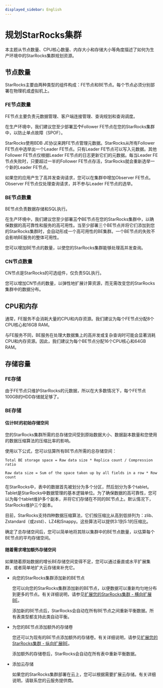 ```yaml
---
displayed_sidebar: English
---
```


# 规划StarRocks集群

本主题从节点数量、CPU核心数量、内存大小和存储大小等角度描述了如何为生产环境中的StarRocks集群规划资源。

## 节点数量

StarRocks主要由两种类型的组件构成：FE节点和BE节点。每个节点必须分别部署在物理机或虚拟机上。

### FE节点数量

FE节点主要负责元数据管理、客户端连接管理、查询规划和查询调度。

在生产环境中，我们建议您至少部署**三个**Follower FE节点在您的StarRocks集群中，以防止单点故障（SPOF）。

StarRocks使用BDB JE协议来跨FE节点管理元数据。StarRocks从所有Follower FE节点中选举出一个Leader FE节点。只有Leader FE节点可以写入元数据。其他Follower FE节点仅根据Leader FE节点的日志更新它们的元数据。每当Leader FE节点失败时，只要超过一半的Follower FE节点存活，StarRocks就会重新选举一个新的Leader FE节点。

如果您的应用产生了高并发查询请求，您可以在集群中增加Observer FE节点。Observer FE节点仅处理查询请求，并不参与Leader FE节点的选举。

### BE节点数量

BE节点负责数据存储和SQL执行。

在生产环境中，我们建议您至少部署**三个**BE节点在您的StarRocks集群中，以确保数据的高可靠性和服务的高可用性。当至少部署三个BE节点并将它们添加到您的StarRocks集群时，会自动形成一个高可用性的BE集群。一个BE节点的失败不会影响BE服务的整体可用性。

您可以增加BE节点的数量，以使您的StarRocks集群能够处理高并发查询。

### CN节点数量

CN节点是StarRocks的可选组件，仅负责SQL执行。

您可以增加CN节点的数量，以弹性地扩展计算资源，而无需改变您的StarRocks集群中的数据分布。

## CPU和内存

通常，FE服务不会消耗大量的CPU和内存资源。我们建议为每个FE节点分配8个CPU核心和16GB RAM。

与FE服务不同，BE服务在处理大数据集上的高并发或复杂查询时可能会显著消耗CPU和内存资源。因此，我们建议为每个BE节点分配16个CPU核心和64GB RAM。

## 存储容量

### FE存储

由于FE节点只维护StarRocks的元数据，所以在大多数情况下，每个FE节点100GB的HDD存储就足够了。

### BE存储

#### 估计BE的初始存储空间

您的StarRocks集群所需的总存储空间受到原始数据大小、数据副本数量和您使用的数据压缩算法的压缩比率的影响。

使用以下公式，您可以估算所有BE节点所需的总存储空间：

```Plain
Total BE storage space = Raw data size * Replica count / Compression ratio

Raw data size = Sum of the space taken up by all fields in a row * Row count
```

在StarRocks中，表中的数据首先被划分为多个分区，然后划分为多个tablet。Tablet是StarRocks中数据管理的基本逻辑单位。为了确保数据的高可靠性，您可以为每个tablet维护多个副本，并将它们存储在不同的BE节点上。默认情况下，StarRocks维护三个副本。

目前，StarRocks支持四种数据压缩算法，它们按压缩比从高到低排列为：zlib、Zstandard（或zstd）、LZ4和Snappy。这些算法可以提供3:1到5:1的压缩比。

确定了总存储空间后，您可以简单地将其除以集群中的BE节点数量，以估算每个BE节点的平均存储空间。

#### 随着需求增加额外存储空间

如果随着原始数据的增长BE存储空间变得不足，您可以通过垂直或水平扩展集群，或者简单地扩大云存储来补充它。

- 向您的StarRocks集群添加新的BE节点

  您可以向您的StarRocks集群添加新的BE节点，以便数据可以重新均匀地分布到更多的节点。有关详细说明，请参见[扩展您的StarRocks集群 - 横向扩展BE](../administration/Scale_up_down.md)。

  添加新的BE节点后，StarRocks会自动在所有BE节点之间重新平衡数据。所有表类型都支持此类自动平衡。

- 为您的BE节点添加额外的存储卷

  您还可以为现有的BE节点添加额外的存储卷。有关详细说明，请参见[扩展您的StarRocks集群 - 纵向扩展BE](../administration/Scale_up_down.md)。

  添加额外的存储卷后，StarRocks会自动在所有表中重新平衡数据。

- 添加云存储

  如果您的StarRocks集群部署在云上，您可以根据需要扩展云存储。有关详细说明，请联系您的云服务提供商。